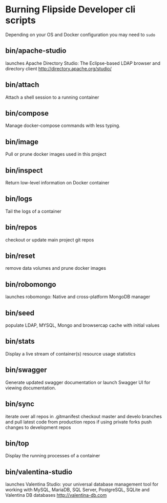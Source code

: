 # Burning Flipside Developer cli scripts

Depending on your OS and Docker configuration you may need to `sudo`

## bin/apache-studio

launches Apache Directory Studio: The Eclipse-based LDAP browser and directory client http://directory.apache.org/studio/

## bin/attach

Attach a shell session to a running container

## bin/compose

Manage docker-compose commands with less typing.

## bin/image

Pull or prune docker images used in this project

## bin/inspect

Return low-level information on Docker container

## bin/logs

Tail the logs of a container

## bin/repos

checkout or update main project git repos

## bin/reset

remove data volumes and prune docker images

## bin/robomongo

launches robomongo: Native and cross-platform MongoDB manager

## bin/seed

populate LDAP, MYSQL, Mongo and browsercap cache with initial values

## bin/stats

Display a live stream of container(s) resource usage statistics

## bin/swagger

Generate updated swagger documentation or launch Swagger UI for viewing documentation.

## bin/sync

iterate over all repos in .gitmanifest
checkout master and develo branches and pull latest code from production repos
if using private forks push changes to development repos

## bin/top

Display the running processes of a container

## bin/valentina-studio

launches Valentina Studio: your universal database management tool for working with MySQL, MariaDB, SQL Server, PostgreSQL, SQLite and Valentina DB databases http://valentina-db.com
